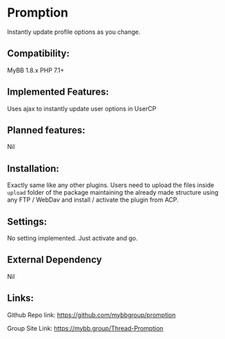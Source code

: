 # Promption
Instantly update profile options as you change.

Compatibility:
--
MyBB 1.8.x
PHP 7.1+

Implemented Features:
--
Uses ajax to instantly update user options in UserCP

Planned features:
--
Nil

Installation:
--
Exactly same like any other plugins. Users need to upload the files inside `upload` folder of the package maintaining the already made structure using any FTP / WebDav and install / activate the plugin from ACP.

Settings:
--
No setting implemented. Just activate and go.

External Dependency
--
Nil

Links:
--
Github Repo link:
https://github.com/mybbgroup/promption

Group Site Link:
https://mybb.group/Thread-Promption